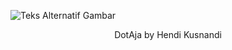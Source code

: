 ![Teks Alternatif Gambar](https://i.pinimg.com/originals/15/e7/e3/15e7e300166c962d3b8a22f60b5cac9e.gif)
<p align="center">
  DotAja by Hendi Kusnandi
</p>
